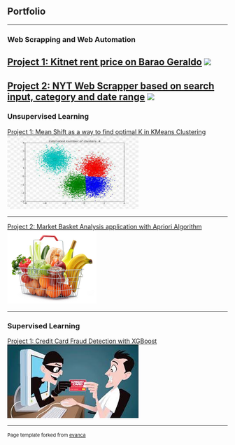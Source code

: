 ## Portfolio

---

### Web Scrapping and Web Automation

[Project 1: Kitnet rent price on Barao Geraldo](https://www.kaggle.com/carfonrod/barao-geraldo-rent)
<img src="images/aluguel.png?raw=true"/>
---

[Project 2: NYT Web Scrapper based on search input, category and date range](https://www.kaggle.com/carfonrod/barao-geraldo-rent)
<img src="images/nyt.jpg?raw=true"/>
---

### Unsupervised Learning

[Project 1: Mean Shift as a way to find optimal K in KMeans Clustering](https://www.kaggle.com/carfonrod/mean-shift)
<img src="images/mean_shift.jpeg?raw=true"/>

---

[Project 2: Market Basket Analysis application with Apriori Algorithm](https://www.kaggle.com/carfonrod/mba-on-grocery-dataset)
<img src="images/mba.png?raw=true"/>

---

### Supervised Learning

[Project 1: Credit Card Fraud Detection with XGBoost](https://www.kaggle.com/carfonrod/credfraud)
<img src="images/creditfraud.jpeg?raw=true"/>





---
<p style="font-size:11px">Page template forked from <a href="https://github.com/evanca/quick-portfolio">evanca</a></p>
<!-- Remove above link if you don't want to attibute -->

